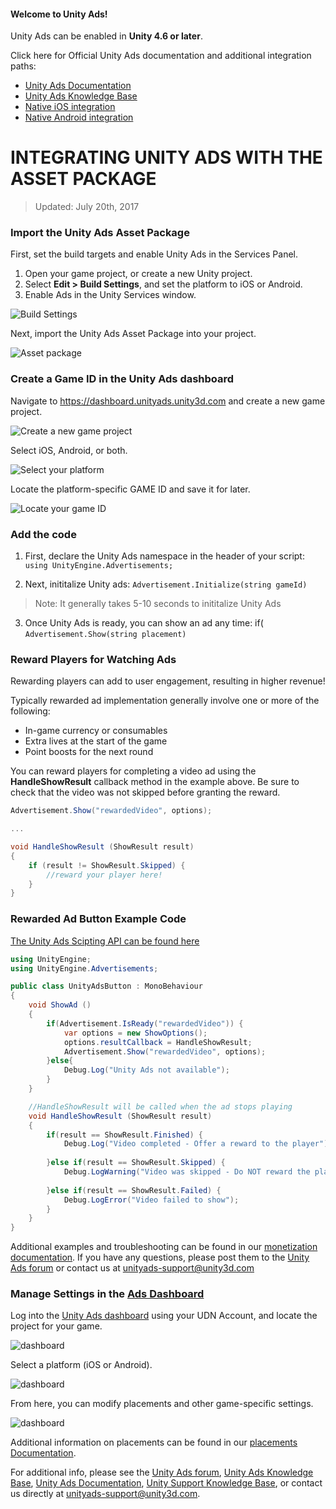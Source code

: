 #### Welcome to Unity Ads!

Unity Ads can be enabled in **Unity 4.6 or later**.

Click here for Official Unity Ads documentation and additional integration paths:

- [Unity Ads Documentation](https://docs.unity3d.com/Manual/UnityAdsHowTo.html)
- [Unity Ads Knowledge Base](http://unityads.unity3d.com/help/monetization/getting-started)
- [Native iOS integration](http://unityads.unity3d.com/help/monetization/integration-guide-ios)
- [Native Android integration](http://unityads.unity3d.com/help/monetization/integration-guide-android)

# INTEGRATING UNITY ADS WITH THE ASSET PACKAGE

> Updated: July 20th, 2017

### Import the Unity Ads Asset Package

First, set the build targets and enable Unity Ads in the Services Panel.

1. Open your game project, or create a new Unity project.
2. Select **Edit > Build Settings**, and set the platform to iOS or Android.
3. Enable Ads in the Unity Services window.

![Build Settings](images/build-settings.png)

Next, import the Unity Ads Asset Package into your project.

![Asset package](images/asset-package.png)

### Create a Game ID in the Unity Ads dashboard

Navigate to https://dashboard.unityads.unity3d.com and create a new game project.

![Create a new game project](images/new1.png)

Select iOS, Android, or both.

![Select your platform](images/new2.png)

Locate the platform-specific GAME ID and save it for later.

![Locate your game ID](images/new4.png)

### Add the code

1. First, declare the Unity Ads namespace in the header of your script:  
 	`using UnityEngine.Advertisements;`

2. Next, inititalize Unity ads:
	`Advertisement.Initialize(string gameId)`
	
> Note: It generally takes 5-10 seconds to inititalize Unity Ads

3. Once Unity Ads is ready, you can show an ad any time:
	if(
	`Advertisement.Show(string placement)`

### Reward Players for Watching Ads

Rewarding players can add to user engagement, resulting in higher revenue!

Typically rewarded ad implementation generally involve one or more of the following: 

- In-game currency or consumables
- Extra lives at the start of the game
- Point boosts for the next round

You can reward players for completing a video ad using the **HandleShowResult** callback method in the example above. Be sure to check that the video was not skipped before granting the reward.

```csharp
Advertisement.Show("rewardedVideo", options);

...

void HandleShowResult (ShowResult result)
{
	if (result != ShowResult.Skipped) {
		//reward your player here!
	}
}
```

### Rewarded Ad Button Example Code

[The Unity Ads Scipting API can be found here](https://docs.unity3d.com/ScriptReference/Advertisements.Advertisement.html)

```csharp
using UnityEngine;
using UnityEngine.Advertisements;

public class UnityAdsButton : MonoBehaviour
{
	void ShowAd ()
	{
		if(Advertisement.IsReady("rewardedVideo")) {
			var options = new ShowOptions();
			options.resultCallback = HandleShowResult;
			Advertisement.Show("rewardedVideo", options);
		}else{
			Debug.Log("Unity Ads not available");
		}
	}

	//HandleShowResult will be called when the ad stops playing
	void HandleShowResult (ShowResult result)
	{
		if(result == ShowResult.Finished) {
			Debug.Log("Video completed - Offer a reward to the player");
			
		}else if(result == ShowResult.Skipped) {
			Debug.LogWarning("Video was skipped - Do NOT reward the player");
			
		}else if(result == ShowResult.Failed) {
			Debug.LogError("Video failed to show");
		}
	}
}
```

Additional examples and troubleshooting can be found in our [monetization documentation](http://unityads.unity3d.com/help/monetization/integration-guide-unity).
If you have any questions, please post them to the [Unity Ads forum](http://forum.unity3d.com/forums/unity-ads.67) or contact us at unityads-support@unity3d.com

### Manage Settings in the [Ads Dashboard](https://dashboard.unityads.unity3d.com/Dashboard)

Log into the [Unity Ads dashboard](https://dashboard.unityads.unity3d.com/Dashboard) using your UDN Account, and locate the project for your game.

![dashboard](images/ads-dashb-1.png)

Select a platform (iOS or Android).

![dashboard](images/dashb2.png)

From here, you can modify placements and other game-specific settings.

![dashboard](images/ads-dashb-3.png)

Additional information on placements can be found in our [placements Documentation](http://unityads.unity3d.com/help/monetization/placements).

For additional info, please see the [Unity Ads forum](http://forum.unity3d.com/forums/unity-ads.67), [Unity Ads Knowledge Base](http://unityads.unity3d.com/help/monetization/getting-started), [Unity Ads Documentation](https://docs.unity3d.com/Manual/UnityAdsHowTo.html), [Unity Support Knowledge Base](https://support.unity3d.com/hc/en-us/sections/201163835-Ads), or contact us directly at unityads-support@unity3d.com.


